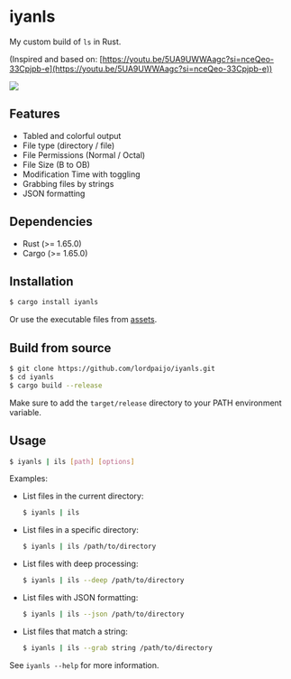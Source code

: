 # iyanls
My custom build of `ls` in Rust.

(Inspired and based on: [https://youtu.be/5UA9UWWAagc?si=nceQeo-33Cpjpb-e](https://youtu.be/5UA9UWWAagc?si=nceQeo-33Cpjpb-e))

![](https://github.com/lordpaijo/iyanls/blob/main/ss00.png)

## Features
- Tabled and colorful output
- File type (directory / file)
- File Permissions (Normal / Octal)
- File Size (B to OB)
- Modification Time with toggling
- Grabbing files by strings
- JSON formatting

## Dependencies
- Rust (>= 1.65.0)
- Cargo (>= 1.65.0)

## Installation
```sh
$ cargo install iyanls
```

Or use the executable files from [assets](https://github.com/lordpaijo/iyanls/releases).

## Build from source
```sh
$ git clone https://github.com/lordpaijo/iyanls.git
$ cd iyanls
$ cargo build --release
```

Make sure to add the `target/release` directory to your PATH environment variable.

## Usage
```sh
$ iyanls | ils [path] [options]
```

Examples:
- List files in the current directory:
  ```sh
  $ iyanls | ils
  ```
- List files in a specific directory:
  ```sh
  $ iyanls | ils /path/to/directory
  ```
- List files with deep processing:
  ```sh
  $ iyanls | ils --deep /path/to/directory
  ```
- List files with JSON formatting:
  ```sh
  $ iyanls | ils --json /path/to/directory
  ```
- List files that match a string:
  ```sh
  $ iyanls | ils --grab string /path/to/directory
  ```

See `iyanls --help` for more information.
